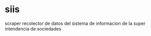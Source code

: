 # siis
scraper recolector de datos del sistema de informacion de la super intendencia de sociedades
